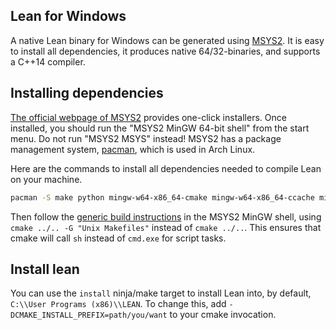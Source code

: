 [msys2]: http://msys2.github.io
[pacman]: https://wiki.archlinux.org/index.php/pacman

Lean for Windows
----------------

A native Lean binary for Windows can be generated using [MSYS2][msys2].
It is easy to install all dependencies, it produces native
64/32-binaries, and supports a C++14 compiler.


## Installing dependencies

[The official webpage of MSYS2][msys2] provides one-click installers.
Once installed, you should run the "MSYS2 MinGW 64-bit shell" from the start menu.
Do not run "MSYS2 MSYS" instead!
MSYS2 has a package management system, [pacman][pacman], which is used in Arch Linux.

Here are the commands to install all dependencies needed to compile Lean on your machine.

```bash
pacman -S make python mingw-w64-x86_64-cmake mingw-w64-x86_64-ccache mingw-w64-x86_64-clang git
```

Then follow the [generic build instructions](index.md) in the MSYS2 MinGW shell, using
`cmake ../.. -G "Unix Makefiles"` instead of `cmake ../..`. This ensures that cmake will call `sh` instead
of `cmd.exe` for script tasks.

## Install lean

You can use the `install` ninja/make target to install Lean into, by default,
`C:\\User Programs (x86)\\LEAN`. To change this, add `-DCMAKE_INSTALL_PREFIX=path/you/want`
to your cmake invocation.

